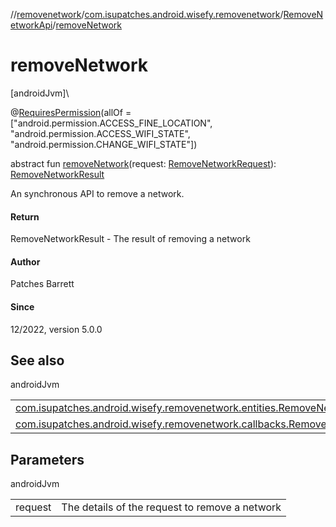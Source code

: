 //[removenetwork](../../../index.md)/[com.isupatches.android.wisefy.removenetwork](../index.md)/[RemoveNetworkApi](index.md)/[removeNetwork](remove-network.md)

# removeNetwork

[androidJvm]\

@[RequiresPermission](https://developer.android.com/reference/kotlin/androidx/annotation/RequiresPermission.html)(allOf = [&quot;android.permission.ACCESS_FINE_LOCATION&quot;, &quot;android.permission.ACCESS_WIFI_STATE&quot;, &quot;android.permission.CHANGE_WIFI_STATE&quot;])

abstract fun [removeNetwork](remove-network.md)(request: [RemoveNetworkRequest](../../com.isupatches.android.wisefy.removenetwork.entities/-remove-network-request/index.md)): [RemoveNetworkResult](../../com.isupatches.android.wisefy.removenetwork.entities/-remove-network-result/index.md)

An synchronous API to remove a network.

#### Return

RemoveNetworkResult - The result of removing a network

#### Author

Patches Barrett

#### Since

12/2022, version 5.0.0

## See also

androidJvm

| | |
|---|---|
| [com.isupatches.android.wisefy.removenetwork.entities.RemoveNetworkRequest](../../com.isupatches.android.wisefy.removenetwork.entities/-remove-network-request/index.md) |  |
| [com.isupatches.android.wisefy.removenetwork.callbacks.RemoveNetworkCallbacks](../../com.isupatches.android.wisefy.removenetwork.callbacks/-remove-network-callbacks/index.md) |  |

## Parameters

androidJvm

| | |
|---|---|
| request | The details of the request to remove a network |
